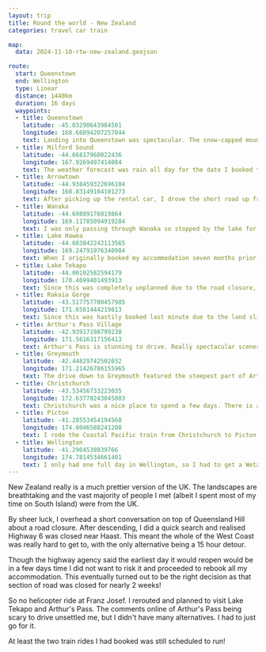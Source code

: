 ```yaml
---
layout: trip
title: Round the world - New Zealand
categories: travel car train

map:
  data: 2024-11-10-rtw-new-zealand.geojson

route:
  start: Queenstown
  end: Wellington
  type: Linear
  distance: 1440km
  duration: 16 days
  waypoints:
  - title: Queenstown
    latitude: -45.03290643984501
    longitude: 168.66094207257044
    text: Landing into Queenstown was spectacular. The snow-capped mountains and crisp fresh air was delightful. I planned five nights in Queenstown to acclimatise and get some hikes in. I walked around Queenstown Park, climbed Queenstown Hill and hiked up to Ben Lomond Saddle. The final stretch to Ben Lomond Summit was beyond my fitness level - the month of eating in Japan prior added some grams back on. Though Queenstown is well known for adventure sports, I unfortunately was not brave enough to try bungee jumping or paragliding.
  - title: Milford Sound
    latitude: -44.66817960022436
    longitude: 167.9269497414084
    text: The weather forecast was rain all day for the date I booked the tour to Milford Sound. I was tempted to change the date, but after some research it turned out rain was perfect conditions to visit! I was glad to book a tour as driving for 10 hours in one day on single lane twisty roads did not sound like fun. The tour guide was great and we stopped off at many places en route to Milford Sound. We hopped onto a cruise boat and took on the full force of the wind and rain to be rewarded with so many powerful waterfalls, penguins and seals. All in all, the fjordlands are an amazing place full of incredible scenery.
  - title: Arrowtown
    latitude: -44.938459322696104
    longitude: 168.83149104101273
    text: After picking up the rental car, I drove the short road up from Queenstown to Arrowtown. The small village was very quaint - there is a nice loop to walk along the river and back through the main high street. Would recommend stopping by the sweet shop! The Chinese Settlement is also interesting to visit to learn a different side to the gold rush.
  - title: Wanaka
    latitude: -44.69889176019864
    longitude: 169.11785094919284
    text: I was only passing through Wanaka so stopped by the lake for a short break and managed to get some nice photos of 'that Wanaka tree' which sits serenely in the lake. The mountain backdrop and lake foreground will feature a lot in any road trip through New Zealand's South Island.
  - title: Lake Hawea
    latitude: -44.603842242113565
    longitude: 169.24791976340984
    text: When I originally booked my accommodation seven months prior, a lot of hotels were already gone or incredibly expensive in the Wanaka area. Thus, I ended up booked a lakeside cabin in Lake Hawea campsite. Though I would not have my camping gear with me, the cabin was well set up with electricity and a small kitchen! The views out of the window were amazing and the weather held up until sunset when the heavens opened. Given the temperatures plummeted at night I was very glad to not be in a tent or a campervan.
  - title: Lake Tekapo
    latitude: -44.00102582594179
    longitude: 170.4699401493913
    text: Since this was completely unplanned due to the road closure, I did not know what to expect from Lake Tekapo. Afterwards, this may have been the highlight of New Zealand for two reasons. Firstly, the hike up to Mt John Observatory was a great early morning workout. The descent via the lake shore was phenomenal and offered breathtaking views. Secondly, there is a small truck in a car park which sells the best fish and chips I have tasted in many many years. Seriously. The batter is light, crisp and brilliantly seasoned. The coleslaw is a nice touch to cut through the oil. Plus the views of Lake Tekapo when you eat is the cherry on top.
  - title: Rakaia Gorge
    latitude: -43.517757700457985
    longitude: 171.6581444219813
    text: Since this was hastily booked last minute due to the land slips on highway 6, I randomly picked a place en route from Lake Tekapo to Arthur's Pass to break up the drive. I booked a couple nights here to take a rest day without much thought. There is not too much to do around here outside of ski season - the town of Methven is nice to stroll around with a well advertised 12km walking loop. Rakaia Gorge itself is nice to look out, just be careful of the water levels.
  - title: Arthur's Pass Village
    latitude: -42.93917198799238
    longitude: 171.5616317156413
    text: Arthur's Pass is stunning to drive. Really spectacular scenery at every turn, and there are many many turns! It is common to be stuck behind a slow vehicle; kudos to all the lorry drivers, I would certainly not be able to drive such large vehicles on small twisty roads. Upon arriving at Arthur's Pass Village, the hike up to Devil's Punchbowl waterfall is a must. There are many steps up and down though. Back in the village, the cafes are worth a visit also. I stayed a night in a nice place overlooking the railway station and had a fun time spotting the TranzAlpine train I will take the next day.
  - title: Greymouth
    latitude: -42.44829742502032
    longitude: 171.21426786155965
    text: The drive down to Greymouth featured the steepest part of Arthur's Pass. Torrential rain made it even more scary. There are some places to pull up and stop to take photos, but when it is raining, you really just want to make it down the mountain safely. Hire car drop off at Greymouth train station was simple and check in for the TranzAlpine train was straight forward. Soon enough, I was on my way back through Arthur's Pass and across to Christchurch.
  - title: Christchurch
    latitude: -43.53456733223035
    longitude: 172.63778243045803
    text: Christchurch was a nice place to spend a few days. There is ample to see and do in the CBD as well as easy bus rides away to the coast. The affects of the earthquakes are obvious for all to see - there are many car parking lots where buildings used to be, and the constant hum of building works provides a glimpse into what Christchurch might look like in the future. A tranquil stroll along the River Avon is highly recommended as well as breakfast in Riverside Market.
  - title: Picton
    latitude: -41.28553454194568
    longitude: 174.0046588241208
    text: I rode the Coastal Pacific train from Christchurch to Picton in Scenic Plus class (Scenic class was fully booked for my dates). There weren't many passengers so we all had our own table and the service was incredible. We were constantly given drinks and the food was very tasty and served at good intervals. The staff were engaging and conversed with all the passengers one by one. Both the TranzAlpine and and Coastal Pacific trains are considered tourist trains so I would recommend going Scenic Plus class - having travelled in both classes, the difference is worth the extra price, especially when there are not many trains in New Zealand. The Coastal Pacific links up with the Interislander ferry over to Wellington, so checked in luggage can automatically be transferred across for your convenience.
  - title: Wellington
    latitude: -41.2904538039766
    longitude: 174.7814534661401
    text: I only had one full day in Wellington, so I had to get a Weta Workshop tour in. Pick up in the city centre was easy and enjoyable. We even had time to stop off at The Roxy Cinema! The Weta tour itself was amazing. It was so cool to see so many props - the cave trolls and the Sauron models were the highlights for me. The rest of the day was spent in the Te Papa museum and a stroll along the waterfront to wrap up a wonderful trip to New Zealand.
---
```


New Zealand really is a much prettier version of the UK. The landscapes are breathtaking and the vast majority of people I met (albeit I spent most of my time on South Island) were from the UK.

By sheer luck, I overhead a short conversation on top of Queensland Hill about a road closure. After descending, I did a quick search and realised Highway 6 was closed near Haast. This meant the whole of the West Coast was really hard to get to, with the only alternative being a 15 hour detour.

Though the highway agency said the earliest day it would reopen would be in a few days time I did not want to risk it and proceeded to rebook all my accommodation. This eventually turned out to be the right decision as that section of road was closed for nearly 2 weeks!

So no helicopter ride at Franz Josef. I rerouted and planned to visit Lake Tekapo and Arthur's Pass. The comments online of Arthur's Pass being scary to drive unsettled me, but I didn't have many alternatives. I had to just go for it.

At least the two train rides I had booked was still scheduled to run!

